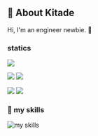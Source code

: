 ## 🎫 About Kitade
Hi, I'm an engineer newbie. 👶

### statics
![](http://github-profile-summary-cards.vercel.app/api/cards/profile-details?username=kitade-shogo&theme=react)

![](http://github-profile-summary-cards.vercel.app/api/cards/repos-per-language?username=kitade-shogo&theme=react)
![](http://github-profile-summary-cards.vercel.app/api/cards/most-commit-language?username=kitade-shogo&theme=react)

![](http://github-profile-summary-cards.vercel.app/api/cards/stats?username=kitade-shogo&theme=react)
![](http://github-profile-summary-cards.vercel.app/api/cards/productive-time?username=kitade-shogo&theme=react&utcOffset=8)


### 🌱 my skills
<img alt="my skills" src="https://skillicons.dev/icons?theme=light&perline=8&i=html,css,js,ts,react,ruby,rails,tailwind,git,github,figma" />
